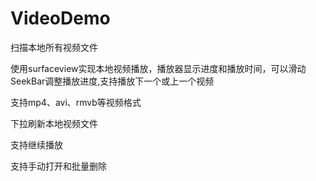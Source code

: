 # VideoDemo
<p>扫描本地所有视频文件</p>
<p>使用surfaceview实现本地视频播放，播放器显示进度和播放时间，可以滑动SeekBar调整播放进度,支持播放下一个或上一个视频</p>
<p>支持mp4、avi、rmvb等视频格式</p>
<p>下拉刷新本地视频文件</p>
<p>支持继续播放</p>
<p>支持手动打开和批量删除</p>
